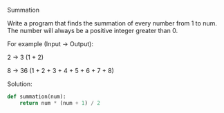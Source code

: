 Summation

Write a program that finds the summation of every number from 1 to num. The number will always be a positive integer greater than 0.

For example (Input -> Output):

2 -> 3 (1 + 2)

8 -> 36 (1 + 2 + 3 + 4 + 5 + 6 + 7 + 8)

Solution:

```python
def summation(num):
    return num * (num + 1) / 2
```
